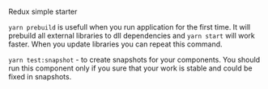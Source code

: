 Redux simple starter


`yarn prebuild` is usefull when you run application for the first time.
It will prebuild all external libraries to dll dependencies
and `yarn start` will work faster.
When you update libraries you can repeat this command.

`yarn test:snapshot` - to create snapshots for your components.
You should run this component only if you sure that your work is stable
and could be fixed in snapshots.